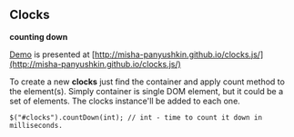 ## Clocks ##
**counting down**

[Demo](http://misha-panyushkin.github.io/clocks.js/) is presented at [http://misha-panyushkin.github.io/clocks.js/](http://misha-panyushkin.github.io/clocks.js/)

To create a new **clocks** just find the container and apply count method to the element(s). Simply container is single DOM element, but it could be a set of elements. The clocks instance'll be added to each one.

    $("#clocks").countDown(int); // int - time to count it down in milliseconds.